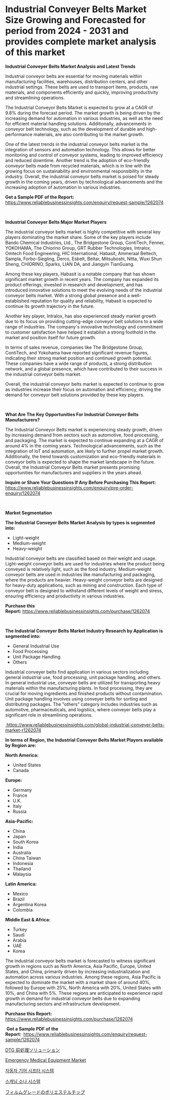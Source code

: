 <p><h1>Industrial Conveyer Belts Market Size Growing and Forecasted for period from 2024 - 2031 and provides complete market analysis of this market</h1></p><p><strong>Industrial Conveyer Belts Market Analysis and Latest Trends</strong></p>
<p><p>Industrial conveyor belts are essential for moving materials within manufacturing facilities, warehouses, distribution centers, and other industrial settings. These belts are used to transport items, products, raw materials, and components efficiently and quickly, improving productivity and streamlining operations.</p><p>The Industrial Conveyor Belts Market is expected to grow at a CAGR of 9.8% during the forecast period. The market growth is being driven by the increasing demand for automation in various industries, as well as the need for efficient material handling solutions. Additionally, advancements in conveyor belt technology, such as the development of durable and high-performance materials, are also contributing to the market growth.</p><p>One of the latest trends in the industrial conveyor belts market is the integration of sensors and automation technology. This allows for better monitoring and control of conveyor systems, leading to improved efficiency and reduced downtime. Another trend is the adoption of eco-friendly conveyor belts made from recycled materials, which is in line with the growing focus on sustainability and environmental responsibility in the industry. Overall, the industrial conveyor belts market is poised for steady growth in the coming years, driven by technological advancements and the increasing adoption of automation in various industries.</p></p>
<p><strong>Get a Sample PDF of the Report:&nbsp;</strong> <a href="https://www.reliablebusinessinsights.com/enquiry/request-sample/1262074">https://www.reliablebusinessinsights.com/enquiry/request-sample/1262074</a></p>
<p>&nbsp;</p>
<p><strong>Industrial Conveyer Belts Major Market Players</strong></p>
<p><p>The industrial conveyor belts market is highly competitive with several key players dominating the market share. Some of the key players include Bando Chemical Industries, Ltd., The Bridgestone Group, ContiTech, Fenner, YOKOHAMA, The Chiorino Group, GRT Rubber Technologies, Intralox, Omtech Food Engineering, HIC International, Habasit, Ammeraal Beltech, Sampla, Forbo-Siegling, Derco, Esbelt, Beltar, Mitsuboshi, Nitta, Wuxi Shun Sheng, CHIORINO, Sparks, LIAN DA, and Jiangyin TianGuang.</p><p>Among these key players, Habasit is a notable company that has shown significant market growth in recent years. The company has expanded its product offerings, invested in research and development, and has introduced innovative solutions to meet the evolving needs of the industrial conveyor belts market. With a strong global presence and a well-established reputation for quality and reliability, Habasit is expected to continue its growth trajectory in the future.</p><p>Another key player, Intralox, has also experienced steady market growth due to its focus on providing cutting-edge conveyor belt solutions to a wide range of industries. The company's innovative technology and commitment to customer satisfaction have helped it establish a strong foothold in the market and position itself for future growth.</p><p>In terms of sales revenue, companies like The Bridgestone Group, ContiTech, and Yokohama have reported significant revenue figures, indicating their strong market position and continued growth potential. These companies have a wide range of products, a strong distribution network, and a global presence, which have contributed to their success in the industrial conveyor belts market.</p><p>Overall, the industrial conveyor belts market is expected to continue to grow as industries increase their focus on automation and efficiency, driving the demand for conveyor belt solutions provided by these key players.</p></p>
<p>&nbsp;</p>
<p><strong>What Are The Key Opportunities For Industrial Conveyer Belts Manufacturers?</strong></p>
<p><p>The Industrial Conveyor Belts market is experiencing steady growth, driven by increasing demand from sectors such as automotive, food processing, and packaging. The market is expected to continue expanding at a CAGR of around 4% in the coming years. Technological advancements, such as the integration of IoT and automation, are likely to further propel market growth. Additionally, the trend towards customization and eco-friendly materials in conveyor belts is expected to shape the market landscape in the future. Overall, the Industrial Conveyor Belts market presents promising opportunities for manufacturers and suppliers in the years ahead.</p></p>
<p><strong>Inquire or Share Your Questions If Any Before Purchasing This Report:</strong> <a href="https://www.reliablebusinessinsights.com/enquiry/pre-order-enquiry/1262074">https://www.reliablebusinessinsights.com/enquiry/pre-order-enquiry/1262074</a></p>
<p>&nbsp;</p>
<p><strong>Market Segmentation</strong></p>
<p><strong>The Industrial Conveyer Belts Market Analysis by types is segmented into:</strong></p>
<p><ul><li>Light-weight</li><li>Medium-weight</li><li>Heavy-weight</li></ul></p>
<p><p>Industrial conveyor belts are classified based on their weight and usage. Light-weight conveyor belts are used for industries where the product being conveyed is relatively light, such as the food industry. Medium-weight conveyor belts are used in industries like manufacturing and packaging, where the products are heavier. Heavy-weight conveyor belts are designed for heavy-duty applications, such as mining and construction. Each type of conveyor belt is designed to withstand different levels of weight and stress, ensuring efficiency and productivity in various industries.</p></p>
<p><strong>Purchase this Report:&nbsp;</strong><a href="https://www.reliablebusinessinsights.com/purchase/1262074">https://www.reliablebusinessinsights.com/purchase/1262074</a></p>
<p>&nbsp;</p>
<p><strong>The Industrial Conveyer Belts Market Industry Research by Application is segmented into:</strong></p>
<p><ul><li>General Industrial Use</li><li>Food Processing</li><li>Unit Package Handling</li><li>Others</li></ul></p>
<p><p>Industrial conveyer belts find application in various sectors including general industrial use, food processing, unit package handling, and others. In general industrial use, conveyer belts are utilized for transporting heavy materials within the manufacturing plants. In food processing, they are crucial for moving ingredients and finished products without contamination. Unit package handling involves using conveyer belts for sorting and distributing packages. The "others" category includes industries such as automotive, pharmaceuticals, and logistics, where conveyer belts play a significant role in streamlining operations.</p></p>
<p><a href="https://www.reliablebusinessinsights.com/global-industrial-conveyer-belts-market-r1262074">&nbsp;https://www.reliablebusinessinsights.com/global-industrial-conveyer-belts-market-r1262074</a></p>
<p><strong>In terms of Region, the Industrial Conveyer Belts Market Players available by Region are:</strong></p>
<p>
    <p> <strong> North America: </strong>
        <ul>
            <li>United States</li>
            <li>Canada</li>
        </ul>
        </p> 
    <p> <strong> Europe: </strong>
        <ul>
            <li>Germany</li>
            <li>France</li>
            <li>U.K.</li>
            <li>Italy</li>
            <li>Russia</li>
        </ul>
        </p> 
    <p> <strong> Asia-Pacific: </strong>
        <ul>
            <li>China</li>
            <li>Japan</li>
            <li>South Korea</li>
            <li>India</li>
            <li>Australia</li>
            <li>China Taiwan</li>
            <li>Indonesia</li>
            <li>Thailand</li>
            <li>Malaysia</li>
        </ul>
        </p> 
    <p> <strong> Latin America: </strong>
        <ul>
            <li>Mexico</li>
            <li>Brazil</li>
            <li>Argentina Korea</li>
            <li>Colombia</li>
        </ul>
        </p> 
    <p> <strong> Middle East & Africa: </strong>
        <ul>
            <li>Turkey</li>
            <li>Saudi</li>
            <li>Arabia</li>
            <li>UAE</li>
            <li>Korea</li>
        </ul>
    </p>
    </p>
<p><p>The industrial conveyor belts market is forecasted to witness significant growth in regions such as North America, Asia Pacific, Europe, United States, and China, primarily driven by increasing industrialization and automation across various industries. Among these regions, Asia Pacific is expected to dominate the market with a market share of around 40%, followed by Europe with 25%, North America with 20%, United States with 10%, and China with 5%. These regions are anticipated to experience rapid growth in demand for industrial conveyor belts due to expanding manufacturing sectors and infrastructure development.</p></p>
<p><strong>Purchase this Report: </strong><a href="https://www.reliablebusinessinsights.com/purchase/1262074">https://www.reliablebusinessinsights.com/purchase/1262074</a></p>
<p>&nbsp;<strong>Get a Sample PDF of the Report:&nbsp;&nbsp;</strong><a href="https://www.reliablebusinessinsights.com/enquiry/request-sample/1262074">https://www.reliablebusinessinsights.com/enquiry/request-sample/1262074</a></p>
<p><strong></strong></p>
<p><p><a href="https://github.com/EstaSprer20231/Market-Research-Report-List-2/blob/main/3364351162525.md">DTG 前処理ソリューション</a></p><p><a href="https://github.com/mabenkhyari11/Market-Research-Report-List-1/blob/main/emergency-medical-equipment-market.md">Emergency Medical Equipment Market</a></p><p><a href="https://github.com/HarrisonKitto2022/Market-Research-Report-List-1/blob/main/1515128174980.md">자동차 기어 시프터 시스템</a></p><p><a href="https://github.com/oajzkywllm460/Market-Research-Report-List-2/blob/main/4072274174981.md">스캐닝 소나 시스템</a></p><p><a href="https://github.com/vlcostes/Market-Research-Report-List-2/blob/main/5367161162524.md">フィルムグレードのポリエステルチップ</a></p></p>